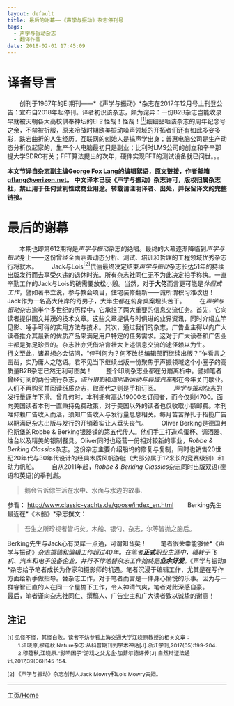 ```yaml
---
layout: default
title: 最后的谢幕——《声学与振动》杂志停刊号
tags:
  - 声学与振动杂志
  - 翻译作品
date: 2018-02-01 17:45:09
---
```

# 译者导言

&emsp;&emsp;创刊于1967年的EI期刊——*《声学与振动》*杂志在2017年12月号上刊登公告：宣布自2018年起停刊。译者初识该杂志，颇为诧异：一份B2B杂志岂能收录早就被天朝各大高校供奉神坛的EI？怪哉！怪哉！<a href="#ei"><sup>[1]</sup></a>细细品咂该杂志的周年纪念号之余，不禁被折服，原来冷战时期欧美振动噪声领域的开拓者们还有如此多姿多彩，跌宕曲折的人生经历。互联网的创始人是搞声学出身；普惠电脑公司是生产动态分析仪起家的，生产个人电脑最初只是副业；比利时LMS公司的创立和辛辛那提大学SDRC有关；FFT算法提出的次年，硬件实现FFT的测试设备就已问世。。。

**本文节译自杂志副主编George Fox Lang的编辑絮语，[原文链接][final_curtain]，作者邮箱<gflang@verizon.net>。**
**中文译本已获《声学与振动》杂志许可，版权归属杂志社，禁止用于任何营利性或商业用途。转载请注明译者、出处，并保留译文的完整链接。**

# 最后的谢幕

&emsp;&emsp;本期也即第612期将是*声学与振动*杂志的绝唱。最终的大幕逐渐降临到*声学与振动*身上——这份曾经全面涵盖动态分析、测试、培训和哲理的工程领域优秀杂志行将就木。
&emsp;&emsp;Jack与Lois<a href="#footnote-1"><sup>[2]</sup></a>伉俪最终决定结束*声学与振动*杂志长达51年的持续出版发行而去享受久违的退休时光。所有杂志社同仁无不为此决定拍手称快。一直辛勤工作的Jack与Lois的确需要放松小憩。当然，对于**大佬**而言更可能是*休假式工作*，譬如著书立说，参与教会项目，住宅装修翻新——诚所谓积习难改也！Jack作为一名高大伟岸的奇男子，大半生都在俯身桌案埋头苦干。
&emsp;&emsp;在*声学与振动*杂志逾半个多世纪的历程中，它承担了两大重要的信息交流任务。首先，它向读者提供图文并茂的技术文章。这些文章提供与时俱进的业界资讯，同时介绍立竿见影、唾手可得的实用方法与技术。其次，通过我们的杂志，广告业主得以向广大读者推介其最新的优质产品来满足用户特定的任务需求。这对于广大读者和广告业主都是弥足珍贵的。杂志社亦凭借培育壮大上述信息交流的途径赖以为生。
&emsp;&emsp;行文至此，诸君想必会诘问，“停刊何为？何不改组编辑部而继续出版？”乍看言之凿凿，实乃庸人之呓语。君不见当下继续出版一份聚焦于声振领域这个小圈子的高质量B2B杂志已然无利可图矣！
&emsp;&emsp;整个印刷杂志业都在分崩离析中。譬如笔者曾经订阅的两份流行杂志，*流行摄影*和*海明斯运动与异域汽车*都在今年关门歇业。人们不再购买并阅读纸质杂志，取而代之则是手机订阅。
&emsp;&emsp;*声学与振动*杂志的发行量逐年下滑。曾几何时，本刊拥有高达19000名订阅者，而今仅剩4700。面向美国读者本刊一直秉持免费政策，对于美国以外的读者也仅收取小额邮费。本刊唯仰赖广告收入而活，须知广告收入与发行量息息相关。每月苦苦挣扎于招揽广告以期满足杂志出版与发行的开销着实让人垂头丧气。
&emsp;&emsp;Oliver Berking是德国弗伦斯堡的Robbe & Berking银器铺的第五代传人。他们手工打造鸡蛋杯、调酒器、烛台以及精美的银制餐具。Oliver同时也经营一份相对较新的事业，*Robbe & Berking Classics*杂志。这份杂志主要介绍船坞的修复与复制，同时也销售20世纪20年代与30年代设计的经典木质风帆游艇（大部分属于12米长的竞赛级别）和动力帆船。
&emsp;&emsp;自从2011年起，*Robbe & Berking Classics*杂志同时出版双语(德语和英语)的季刊*鹅*。
>鹅会告诉你生活在水中、水面与水边的故事.

参看： <http://www.classic-yachts.de/goose/index_en.html> 
&emsp;&emsp;Berking先生最近在*《木船》*杂志撰文：
>吾生之所珍视者皆朽矣。木船、银勺、杂志，尔等皆抛之脑后。

Berking先生与Jack心有灵犀一点通，可谓知音矣！
&emsp;&emsp;笔者很荣幸能够替*《声学与振动》*杂志撰稿和编辑工作超过40年。在笔者**正式**职业生涯中，辗转于飞机、汽车和电子设备企业，并行不悖地替杂志工作始终是**业余好爱**。*《声学与振动》*杂志给予笔者成长为作家和摄影师的机遇。笔者沉浸于编辑工作，尤其是在写作方面给新手做指导。替杂志工作，对于笔者而言是一件身心愉悦的乐事。因为与一群睿智正直的人在同一个屋檐下工作，令人神清气爽，笔者对此深感自豪。
&emsp;&emsp;最后，笔者谨向杂志社同仁、撰稿人、广告业主和广大读者致以诚挚的谢意！

## 注记

<p id="ei" style="font-size:0.875em">[1] 见怪不怪，其怪自败。读者不妨参看上海交通大学江晓原教授的相关文章：<br />
&emsp;&emsp;1.江晓原,穆蕴秋.Nature杂志:从科普期刊到学术神话[J].浙江学刊,2017(05):199-204.<br />
&emsp;&emsp;2.穆蕴秋,江晓原.“影响因子”游戏之父尤金·加菲尔德评传[J].自然辩证法通讯,2017,39(06):145-154.</p>
<p id="footnote-1" style="font-size:0.875em">[2] 《声学与振动》杂志创刊人Jack Mowry和Lois Mowry夫妇。</p>

---
[主页/Home](/)

[final_curtain]: http://www.sandv.com/downloads/1712lang.pdf